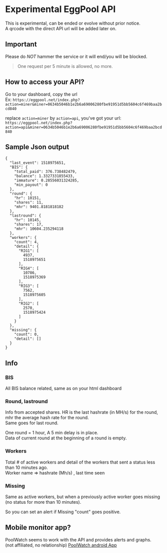 # Experimental EggPool API

This is experimental, can be ended or evolve without prior notice.  
A qrcode with the direct API url will be added later on.

## Important

Please do *NOT* hammer the service or it will end/you will be blocked.  
> One request per 5 minute is allowed, no more.

## How to access your API?

Go to your dashboard, copy the url  
Ex: `https://eggpool.net/index.php?action=miner&miner=0634b5046b1e2b6a69006280fbe91951d5bb5604c6f469baa2bcd840`

replace `action=miner` by `action=api`, you've got your url:  
`https://eggpool.net/index.php?action=api&miner=0634b5046b1e2b6a69006280fbe91951d5bb5604c6f469baa2bcd840`

## Sample Json output

```
{
  "last_event": 1518975651,
  "BIS": {
    "total_paid": 376.738482479,
    "balance": 1.3327331855433,
    "immature": 0.28556031324285,
    "min_payout": 0
  },
  "round": {
    "hr": 10151,
    "shares": 11,
    "mhr": 9401.8181818182
  },
  "lastround": {
    "hr": 10145,
    "shares": 17,
    "mhr": 10604.235294118
  },
  "workers": {
    "count": 4,
    "detail": {
      "RIG1": [
        4937,
        1518975651
      ],
      "RIG4": [
        10786,
        1518975369
      ],
      "RIG3": [
        7562,
        1518975605
      ],
      "RIG2": [
        2570,
        1518975424
      ]
    }
  },
  "missing": {
    "count": 0,
    "detail": []
  }
}
```

## Info

### BIS

All BIS balance related, same as on your html dashboard

### Round, lastround

Info from accepted shares. HR is the last hashrate (in MH/s) for the round, mhr the average hash rate for the round.  
Same goes for last round.  

One round = 1 hour, A 5 min delay is in place.  
Data of current round at the beginning of a round is empty.

### Workers

Total # of active workers and detail of the workers that sent a status less than 10 minutes ago.  
Worker name => hashrate (Mh/s) , last time seen

### Missing

Same as active workers, but when a previously active worker goes missing (no status for more than 10 minutes).

So you can set an alert if Missing "count" goes positive.

## Mobile monitor app?

PoolWatch seems to work with the API and provides alerts and graphs.  
(not affiliated, no relationship)
[PoolWatch android App](https://play.google.com/store/apps/details?id=com.apaluk.android.poolwatch&hl=fr)
